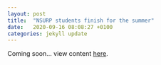 ```yaml
---
layout: post
title:  "NSURP students finish for the summer"
date:   2020-09-16 08:08:27 +0100
categories: jekyll update
---
```


Coming soon... view content [here][here].

[here]:https://fionajanewhelan.wixsite.com/home/single-post/nsurp-students-finish-for-the-summer
